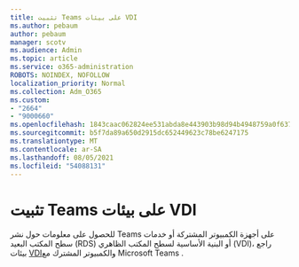 ```yaml
---
title: تثبيت Teams على بيئات VDI
ms.author: pebaum
author: pebaum
manager: scotv
ms.audience: Admin
ms.topic: article
ms.service: o365-administration
ROBOTS: NOINDEX, NOFOLLOW
localization_priority: Normal
ms.collection: Adm_O365
ms.custom:
- "2664"
- "9000660"
ms.openlocfilehash: 1843caac062824ee531abda8e443903b98d94b4948759a0f63741ae17062bf8e
ms.sourcegitcommit: b5f7da89a650d2915dc652449623c78be6247175
ms.translationtype: MT
ms.contentlocale: ar-SA
ms.lasthandoff: 08/05/2021
ms.locfileid: "54088131"
---
```

# <a name="installing-teams-on-vdi-environments"></a>تثبيت Teams على بيئات VDI

للحصول على معلومات حول نشر Teams على أجهزة الكمبيوتر المشتركة أو خدمات سطح المكتب البعيد (RDS) أو البنية الأساسية لسطح المكتب الظاهري (VDI)، راجع بيئات [VDI](https://docs.microsoft.com/deployoffice/teams-install#shared-computer-and-vdi-environments-with-microsoft-teams)والكمبيوتر المشترك مع Microsoft Teams .